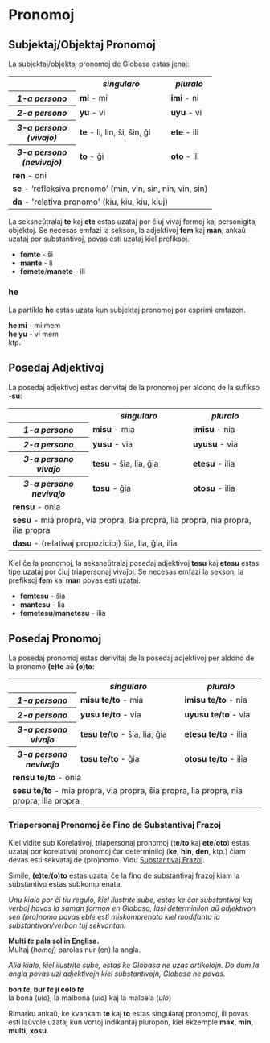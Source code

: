 <h1>Pronomoj</h1>
<p>
</p>
<h2>Subjektaj/Objektaj Pronomoj</h2>
<p>La subjektaj/objektaj pronomoj de Globasa estas jenaj:</p>
<table style="width:100%">
	<tbody>
		<tr>
			<td></td>
			<th><b><i>singularo</i></b></th>
			<th><b><i>pluralo</i></b></th>
		</tr>
		<tr>
			<th><b><i>1-a persono</i></b></th>
			<td><b>mi</b> - mi</td>
			<td><b>imi</b> - ni</td>
		</tr>
		<tr>
			<th><b><i>2-a persono</i></b></th>
			<td><b>yu</b> - vi</td>
			<td><b>uyu</b> - vi</td>
		</tr>
		<tr>
			<th><b><i>3-a persono<br />(vivaĵo)</i></b></th>
			<td><b>te</b> - li, lin, ŝi, ŝin, ĝi</td>
			<td><b>ete</b> - ili</td>
		</tr>
		<tr>
			<th><b><i>3-a persono<br />(nevivaĵo)</i></b></th>
			<td><b>to</b> - ĝi</td>
			<td><b>oto</b> - ili</td>
		</tr>
		<tr>
		</tr>
		<tr>
			<td colspan="3"><b>ren</b> - oni</td>
		</tr>
		<tr>
			<td colspan="3"><b>se</b> - ‘refleksiva pronomo’ (min, vin, sin, nin, vin, sin) </td>
		</tr>
		<tr>
			<td colspan="3"><b>da</b> - 'relativa pronomo' (kiu, kiu, kiu, kiuj)</td>
		</tr>
	</tbody>
</table>
<p>La seksneŭtralaj <strong>te</strong> kaj <strong>ete</strong> estas uzataj por ĉiuj vivaj formoj kaj personigitaj
	objektoj. Se necesas emfazi la sekson, la adjektivoj <strong>fem</strong> kaj <strong>man</strong>, ankaŭ uzataj por
	substantivoj, povas esti uzataj kiel prefiksoj.</p>
<ul>
	<li><strong>femte</strong> - ŝi</li>
	<li><strong>mante</strong> - li</li>
	<li><strong>femete</strong>/<strong>manete</strong> - ili</li>
</ul>
<h3>he</h3>
<p>La partiklo <strong>he</strong> estas uzata kun subjektaj pronomoj por esprimi emfazon.</p>
<p><strong>he mi</strong> - mi mem<br />
	<strong>he yu</strong> - vi mem<br /> ktp.
</p>
<h2>Posedaj Adjektivoj <span id="suyali_sifalexi"></span></h2>
<p>La posedaj adjektivoj estas derivitaj de la pronomoj per aldono de la sufikso <strong>-su</strong>:</p>
<table style="width:100%">
	<tbody>
		<tr>
			<td></td>
			<th><b><i>singularo</i></b></th>
			<th><b><i>pluralo</i></b></th>
		</tr>
		<tr>
			<th><b><i>1-a persono</i></b></th>
			<td><b>misu</b> - mia</td>
			<td><b>imisu</b> - nia</td>
		</tr>
		<tr>
			<th><b><i>2-a persono</i></b></th>
			<td><b>yusu</b> - via</td>
			<td><b>uyusu</b> - via</td>
		</tr>
		<tr>
			<th><b><i>3-a persono<br />vivaĵo</i></b></th>
			<td><b>tesu</b> - ŝia, lia, ĝia</td>
			<td><b>etesu</b> - ilia</td>
		</tr>
		<tr>
			<th><b><i>3-a persono<br />nevivaĵo</i></b></th>
			<td><b>tosu</b> - ĝia</td>
			<td><b>otosu</b> - ilia</td>
		</tr>
		<tr>
		</tr>
		<tr>
			<td colspan="3"><b>rensu</b> - onia</td>
		</tr>
		<tr>
			<td colspan="3"><b>sesu</b> - mia propra, via propra, ŝia propra, lia propra, nia propra, ilia propra </td>
		</tr>
		<tr>
			<td colspan="3"><b>dasu</b> - (relativaj propozicioj) ŝia, lia, ĝia, ilia </td>
		</tr>
	</tbody>
</table>
<p>Kiel ĉe la pronomoj, la seksneŭtralaj posedaj adjektivoj <strong>tesu</strong> kaj <strong>etesu</strong> estas tipe
	uzataj por ĉiuj triapersonaj vivaĵoj. Se necesas emfazi la sekson, la prefiksoj <strong>fem</strong> kaj
	<strong>man</strong> povas esti uzataj.</p>
<ul>
	<li><strong>femtesu</strong> - ŝia</li>
	<li><strong>mantesu</strong> - lia</li>
	<li><strong>femetesu</strong>/<strong>manetesu</strong> - ilia</li>
</ul>
<h2>Posedaj Pronomoj</h2>
<p>La posedaj pronomoj estas derivitaj de la posedaj adjektivoj per aldono de la pronomo <strong>(e)te</strong> aŭ
	<strong>(o)to</strong>:</p>
<table style="width:100%">
	<tbody>
		<tr>
			<td></td>
			<th><b><i>singularo</i></b></th>
			<th><b><i>pluralo</i></b></th>
		</tr>
		<tr>
			<th><b><i>1-a persono</i></b></th>
			<td><b>misu te/to</b> - mia</td>
			<td><b>imisu te/to</b> - nia</td>
		</tr>
		<tr>
			<th><b><i>2-a persono</i></b></th>
			<td><b>yusu te/to</b> - via</td>
			<td><b>uyusu te/to</b> - via</td>
		</tr>
		<tr>
			<th><b><i>3-a persono<br />vivaĵo</i></b></th>
			<td><b>tesu te/to</b> - ŝia, lia, ĝia</td>
			<td><b>etesu te/to</b> - ilia</td>
		</tr>
		<tr>
			<th><b><i>3-a persono<br />nevivaĵo</i></b></th>
			<td><b>tosu te/to</b> - ĝia</td>
			<td><b>otosu te/to</b> - ilia</td>
		</tr>
		<tr>
		</tr>
		<tr>
			<td colspan="3"><b>rensu te/to</b> - onia</td>
		</tr>
		<tr>
			<td colspan="3"><b>sesu te/to</b> - mia propra, via propra, ŝia propra, lia propra, nia propra, ilia propra
			</td>
		</tr>
	</tbody>
</table>
<h3>Triapersonaj Pronomoj ĉe Fino de Substantivaj Frazoj</h3>
<p>Kiel vidite sub Korelativoj, triapersonaj pronomoj (<strong>te</strong>/<strong>to</strong> kaj
	<strong>ete</strong>/<strong>oto</strong>) estas uzataj por korelativaj pronomoj ĉar determiniloj
	(<strong>ke</strong>, <strong>hin</strong>, <strong>den</strong>, ktp.) ĉiam devas esti sekvataj de (pro)nomo. Vidu
	<a href="./jumlemonli-estrutur.html#pornamelexi_in_namelexili_jumlemon">Substantivaj Frazoj</a>. </p>
<p>Simile, <strong>(e)te</strong>/<strong>(o)to</strong> estas uzataj ĉe la fino de substantivaj frazoj kiam la
	substantivo estas subkomprenata. </p>
<p><em>Unu kialo por ĉi tiu regulo, kiel ilustrite sube, estas ke ĉar substantivoj kaj verboj havas la saman formon en
		Globasa, lasi determinilon aŭ adjektivon sen (pro)nomo povas eble esti miskomprenata kiel modifanta la
		substantivon/verbon tuj sekvantan.</em></p>
<p><strong>Multi <em>te</em> pala sol in Englisa.</strong><br /> Multaj (<em>homoj</em>) parolas nur (en) la angla.</p>
<p><em>Alia kialo, kiel ilustrite sube, estas ke Globasa ne uzas artikolojn. Do dum la angla povas uzi adjektivojn kiel
		substantivojn, Globasa ne povas.</em></p>
<p><strong>bon <em>te</em>, bur <em>te</em> ji colo <em>te</em></strong><br /> la bona (<em>ulo</em>), la malbona
	(<em>ulo</em>) kaj la malbela (<em>ulo</em>)</p>
<p>Rimarku ankaŭ, ke kvankam <strong>te</strong> kaj <strong>to</strong> estas singularaj pronomoj, ili povas esti
	laŭvole uzataj kun vortoj indikantaj pluropon, kiel ekzemple <strong>max</strong>, <strong>min</strong>,
	<strong>multi</strong>, <strong>xosu</strong>. </p>
<p></p>
